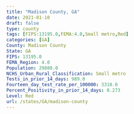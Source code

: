 ```yaml
---
title: "Madison County, GA"
date: 2021-01-10
draft: false
type: county
tags: [FIPS:13195.0,FEMA:4.0,Small metro,Red]
categories: [GA]
County: Madison County
State: GA
FIPS: 13195.0
FEMA_Region: 4.0
Population: 29880.0
NCHS_Urban_Rural_Classification: Small metro
Tests_in_prior_14_days: 989.0
Fourteen_day_test_rate_per_100000: 3310.0
Percent_Positivity_in_prior_14_days: 0.273
Level: Red
url: /states/GA/madison-county
---
```



